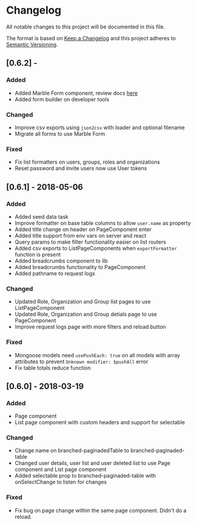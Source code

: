 # Changelog
All notable changes to this project will be documented in this file.

The format is based on [Keep a Changelog](http://keepachangelog.com/en/1.0.0/)
and this project adheres to [Semantic Versioning](http://semver.org/spec/v2.0.0.html).

## [0.6.2] - 

### Added
- Added Marble Form component, review docs [here](https://www.notion.so/marbleform/Marble-form-06ab3c3054644dacb754ab9164d594df) 
- Added form builder on developer tools

### Changed
- Improve csv exports using `json2csv` with loader and optional filename
- Migrate all forms to use Marble Form

### Fixed
- Fix list formatters on users, groups, roles and organizations
- Reset password and invite users now use User tokens

## [0.6.1] - 2018-05-06

### Added
- Added seed data task
- Improve formatter on base table columns to allow `user.name` as property
- Added title change on header on PageComponent enter
- Added title support from env vars on server and react
- Query params to make filter functionality easier on list routers
- Added csv exports to ListPageComponents when `exportFormatter` function is present
- Added breadcrumbs component to lib
- Added breadcrumbs functionality to PageComponent
- Added pathname to request logs

### Changed
- Updated Role, Organization and Group list pages to use ListPageComponent
- Updated Role, Organization and Group detials page to use PageComponent
- Improve request logs page with more filters and reload button

### Fixed
- Mongoose models need `usePushEach: true` on all models with array attributes to prevent `Unknown modifier: $pushAll` error
- Fix table totals reduce function

## [0.6.0] - 2018-03-19
### Added
- Page component
- List page component with custom headers and support for selectable

### Changed
- Change name on branched-paginadedTable to branched-paginaded-table
- Changed user details, user list and user deleted list to use Page component and List page component
- Added selectable prop to branched-paginaded-table with onSelectChange to listen for changes

### Fixed
- Fix bug on page change within the same page component. Didn't do a reload.

